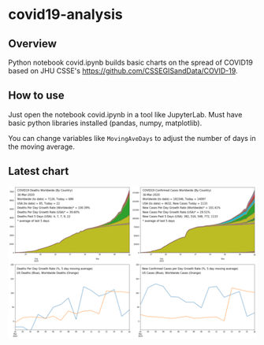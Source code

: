 # covid19-analysis

## Overview
Python notebook covid.ipynb builds basic charts on the spread of COVID19 based on JHU CSSE's https://github.com/CSSEGISandData/COVID-19.

## How to use
Just open the notebook covid.ipynb in a tool like JupyterLab. Must have basic python libraries installed (pandas, numpy, matplotlib).

You can change variables like ``MovingAveDays`` to adjust the number of days in the moving average.

## Latest chart
![Latest chart](20200316-covid19-chart.png)
